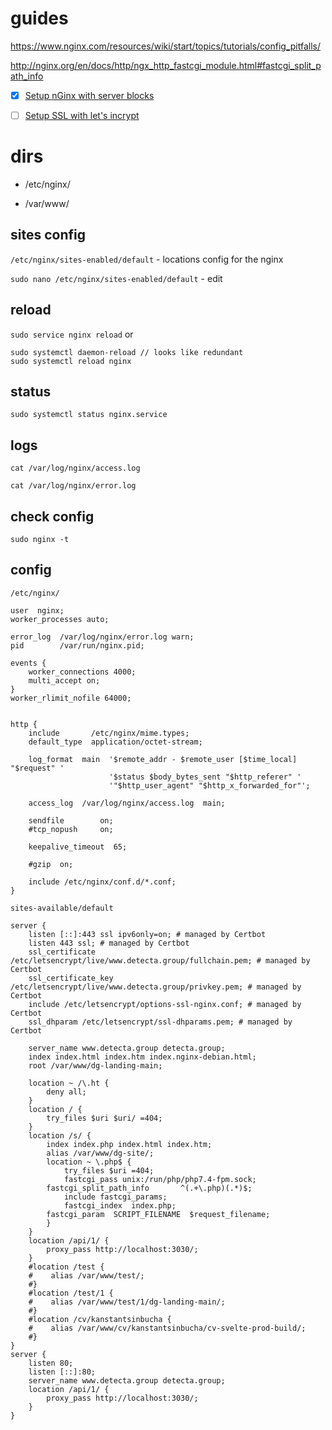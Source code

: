 # guides

<https://www.nginx.com/resources/wiki/start/topics/tutorials/config_pitfalls/>

<http://nginx.org/en/docs/http/ngx_http_fastcgi_module.html#fastcgi_split_path_info>

- [x] [Setup nGinx with server blocks](https://www.digitalocean.com/community/tutorials/how-to-install-nginx-on-ubuntu-18-04#step-5-setting-up-server-blocks-(recommended))

- [ ] [Setup SSL with let's incrypt](https://www.digitalocean.com/community/tutorials/how-to-secure-nginx-with-let-s-encrypt-on-ubuntu-18-04)


# dirs

* /etc/nginx/

* /var/www/

## sites config

`/etc/nginx/sites-enabled/default` - locations config for the nginx

`sudo nano /etc/nginx/sites-enabled/default` - edit

## reload

`sudo service nginx reload` or 

```
sudo systemctl daemon-reload // looks like redundant
sudo systemctl reload nginx
```

## status

`sudo systemctl status nginx.service`

## logs

`cat /var/log/nginx/access.log`

`cat /var/log/nginx/error.log`

## check config

`sudo nginx -t`

## config

`/etc/nginx/`

```
user  nginx;
worker_processes auto;

error_log  /var/log/nginx/error.log warn;
pid        /var/run/nginx.pid;

events {
    worker_connections 4000;
    multi_accept on;
}
worker_rlimit_nofile 64000;


http {
    include       /etc/nginx/mime.types;
    default_type  application/octet-stream;

    log_format  main  '$remote_addr - $remote_user [$time_local] "$request" '
                      '$status $body_bytes_sent "$http_referer" '
                      '"$http_user_agent" "$http_x_forwarded_for"';

    access_log  /var/log/nginx/access.log  main;

    sendfile        on;
    #tcp_nopush     on;

    keepalive_timeout  65;

    #gzip  on;

    include /etc/nginx/conf.d/*.conf;
}
```

`sites-available/default`

```
server {
    listen [::]:443 ssl ipv6only=on; # managed by Certbot
    listen 443 ssl; # managed by Certbot
    ssl_certificate /etc/letsencrypt/live/www.detecta.group/fullchain.pem; # managed by Certbot
    ssl_certificate_key /etc/letsencrypt/live/www.detecta.group/privkey.pem; # managed by Certbot
    include /etc/letsencrypt/options-ssl-nginx.conf; # managed by Certbot
    ssl_dhparam /etc/letsencrypt/ssl-dhparams.pem; # managed by Certbot

    server_name www.detecta.group detecta.group;
    index index.html index.htm index.nginx-debian.html;
    root /var/www/dg-landing-main;

    location ~ /\.ht {
        deny all;
    }
    location / {
        try_files $uri $uri/ =404;
    }
    location /s/ {
        index index.php index.html index.htm;
        alias /var/www/dg-site/;
        location ~ \.php$ {
            try_files $uri =404;
            fastcgi_pass unix:/run/php/php7.4-fpm.sock;
	    fastcgi_split_path_info       ^(.+\.php)(.*)$;
            include fastcgi_params;
            fastcgi_index  index.php;
	    fastcgi_param  SCRIPT_FILENAME  $request_filename;
        }
    }
    location /api/1/ {
        proxy_pass http://localhost:3030/;
    }
    #location /test {
    #    alias /var/www/test/;
    #}
    #location /test/1 {
    #    alias /var/www/test/1/dg-landing-main/;
    #}
    #location /cv/kanstantsinbucha {
    #    alias /var/www/cv/kanstantsinbucha/cv-svelte-prod-build/;
    #}
}
server {
    listen 80;
    listen [::]:80;
    server_name www.detecta.group detecta.group;
    location /api/1/ {
        proxy_pass http://localhost:3030/;
    }
}
```

